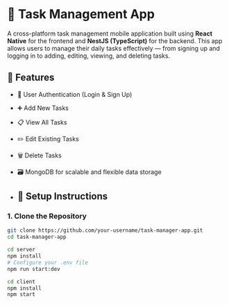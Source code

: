 # 📝 Task Management App

A cross-platform task management mobile application built using **React Native** for the frontend and **NestJS (TypeScript)** for the backend. This app allows users to manage their daily tasks effectively — from signing up and logging in to adding, editing, viewing, and deleting tasks.

## 🚀 Features

- 🔐 User Authentication (Login & Sign Up)
- ➕ Add New Tasks
- 📋 View All Tasks
- ✏️ Edit Existing Tasks
- 🗑️ Delete Tasks
- 🗃️ MongoDB for scalable and flexible data storage

- ## 🔧 Setup Instructions

### 1. Clone the Repository

```bash
git clone https://github.com/your-username/task-manager-app.git
cd task-manager-app

cd server
npm install
# Configure your .env file
npm run start:dev

cd client
npm install
npm start
